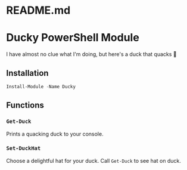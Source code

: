 # README.md

# Ducky PowerShell Module

I have almost no clue what I'm doing, but here's a duck that quacks 🦆

## Installation

```powershell
Install-Module -Name Ducky
```

## Functions

### `Get-Duck`

Prints a quacking duck to your console.

### `Set-DuckHat`

Choose a delightful hat for your duck. Call `Get-Duck` to see hat on duck.
